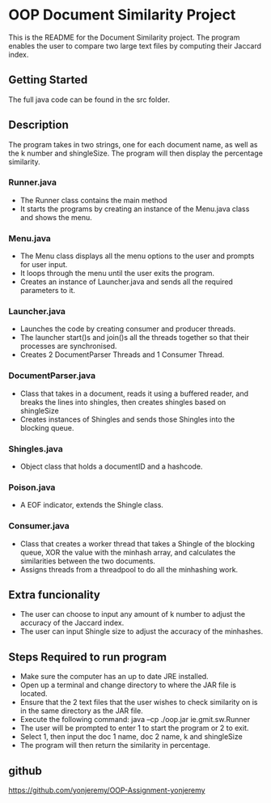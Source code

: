 # OOP Document Similarity Project

This is the README for the Document Similarity project. The program enables the user to compare two large text files by computing their Jaccard index.

## Getting Started

The full java code can be found in the src folder. 


## Description

The program takes in two strings, one for each document name, as well as the k number and shingleSize. The program will then display the percentage similarity.

### Runner.java

* The Runner class contains the main method
* It starts the programs by creating an instance of the Menu.java class and shows the menu.

### Menu.java

* The Menu class displays all the menu options to the user and prompts for user input.
* It loops through the menu until the user exits the program.
* Creates an instance of Launcher.java and sends all the required parameters to it.

### Launcher.java

* Launches the code by creating consumer and producer threads.
* The launcher start()s and join()s all the threads together so that their processes are synchronised.
* Creates 2 DocumentParser Threads and 1 Consumer Thread.

### DocumentParser.java
* Class that takes in a document, reads it using a buffered reader, and breaks the lines into shingles, then creates shingles based on shingleSize
* Creates instances of Shingles and sends those Shingles into the blocking queue.

### Shingles.java
* Object class that holds a documentID and a hashcode.

### Poison.java
* A EOF indicator, extends the Shingle class.

### Consumer.java
* Class that creates a worker thread that takes a Shingle of the blocking queue, XOR the value with the minhash array, and calculates the similarities between the two documents.
* Assigns threads from a threadpool to do all the minhashing work.

## Extra funcionality
* The user can choose to input any amount of k number to adjust the accuracy of the Jaccard index.
* The user can input Shingle size to adjust the accuracy of the minhashes.

## Steps Required to run program
* Make sure the computer has an up to date JRE installed.
* Open up a terminal and change directory to where the JAR file is located.
* Ensure that the 2 text files that the user wishes to check similarity on is in the same directory as the JAR file.
* Execute the following command:  java –cp ./oop.jar ie.gmit.sw.Runner
* The user will be prompted to enter 1 to start the program or 2 to exit.
* Select 1, then input the doc 1 name, doc 2 name, k and shingleSize
* The program will then return the similarity in percentage.

## github
https://github.com/yonjeremy/OOP-Assignment-yonjeremy



